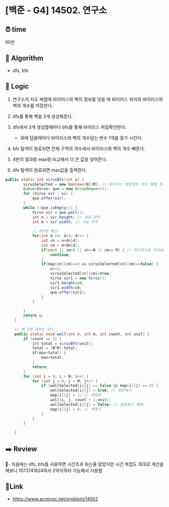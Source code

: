 # [백준 - G4] 14502. 연구소
 
## ⏰  **time**
90븐

## :pushpin: **Algorithm**
- dfs, bfs

## :round_pushpin: **Logic**
1. 연구소의 지도 배열에 바이러스와 벽의 정보를 넣을 때 바이러스 위치와 바이러스와 벽의 개수를 저장한다.

2. dfs를 통해 벽을 3개 생성해준다.

3. dfs에서 3개 생성할때마다 bfs를 통해 바이러스 퍼짐확인한다.
   	- 큐에 담을때마다 바이러스와 벽의 개수담는 변수 1개를 증가 시킨다.

4. bfs 탐색이 완료되면 전체 구역의 개수에서 바이러스와 벽의 개수 빼준다.

5.  4번의 결과랑 max랑 비교해서 더 큰 값을 넣어준다.

6.  dfs 탐색이 완료되면 max값을 출력한다.

```java
public static int virusBfs(int u) {
		virusSelected = new boolean[N][M]; // 바이러스 방문확인 하는 배열 초기화
		Queue<Virus> que = new ArrayDeque<>();
		for (Virus vir : vi) {
			que.offer(vir);
		}
		while (!que.isEmpty()) {
			Virus vir = que.poll();
			int n = vir.height; // 세로 위치
			int m = vir.width; // 가로 위치
			
			// 4방향 확인
			for(int d =0; d<4; d++) {
				int cn = n+dn[d];
				int cm = m+dm[d];
				if(cn<0 || cm<0 || cn>=N || cm>= M) { // 지도밖으로 벗어날떄
					continue;
				}
				if(map[cn][cm]==0 && virusSelected[cn][cm]==false) {
					u+=1;
					virusSelected[cn][cm]=true;
					Virus vir1 = new Virus();
					vir1.height=cn;
					vir1.width=cm;
					que.offer(vir1);
				}
			}

		}
		return u;
	}

	// 벽 3개 세우는 dfs
	public static void wall(int n, int m, int count, int unit) {
		if (count == 3) {
			int total = virusBfs(unit);
			total = (N*M)-total;
			if(max<total) {
				max=total;
			}
			return;
		}
		for (int i = 0; i < N; i++) {
			for (int j = 0; j < M; j++) {
				if (wallSelected[i][j] == false && map[i][j] == 0) {
					wallSelected[i][j] = true; // 방문체크
					map[i][j] = 1; // 벽생성
					wall(i, j, count + 1,unit);
					wallSelected[i][j] = false; // 방문체크 해제
					map[i][j] = 0; // 벽복구
				}
			}
		}

	}
```

## :black_nib: **Review**
- 처음에는 dfs, bfs를 사용하면 시간초과 되는줄 알았지만 시간 복잡도 최대로 계산을 해보니 1073741824여서 2억이하라 가능해서 사용함

## 📡**Link**
- https://www.acmicpc.net/problem/14502
